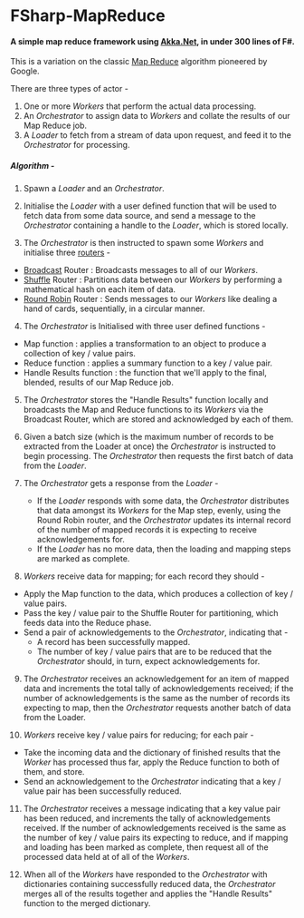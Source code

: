 # FSharp-MapReduce

#### A simple map reduce framework using [Akka.Net](https://github.com/akkadotnet/akka.net), in under 300 lines of F#.

This is a variation on the classic [Map Reduce](https://en.wikipedia.org/wiki/MapReduce) algorithm pioneered by Google.

There are three types of actor - 
 
 1. One or more *Workers* that perform the actual data processing.
 2. An *Orchestrator* to assign data to *Workers* and collate the results of our Map Reduce job.
 3. A *Loader* to fetch from a stream of data upon request, and feed it to the *Orchestrator* for processing.

##### Algorithm -

 1. Spawn a *Loader* and an *Orchestrator*. 

 2. Initialise the *Loader* with a user defined function that will be used to fetch data from some data source, 
    and send a message to the *Orchestrator* containing a handle to the *Loader*, which is stored locally.
  
 3. The *Orchestrator* is then instructed to spawn some *Workers* and initialise three [routers](http://getakka.net/docs/working-with-actors/Routers) -
   * [Broadcast](http://getakka.net/docs/working-with-actors/Routers#broadcast) Router   : Broadcasts messages to all of our *Workers*.
   * [Shuffle](http://getakka.net/docs/working-with-actors/Routers#consistenthashing) Router    : Partitions data between our *Workers* by performing a mathematical hash on each item of data.
   * [Round Robin](http://getakka.net/docs/working-with-actors/Routers#roundrobin) Router : Sends messages to our *Workers* like dealing a hand of cards, sequentially, in a circular manner.

 4. The *Orchestrator* is Initialised with three user defined functions -
   * Map function            : applies a transformation to an object to produce a collection of key / value pairs.
   * Reduce function         : applies a summary function to a key / value pair.
   * Handle Results function : the function that we'll apply to the final, blended, results of our Map Reduce job.

 5. The *Orchestrator* stores the "Handle Results" function locally and broadcasts the Map and Reduce functions to its *Workers* 
    via the Broadcast Router, which are stored and acknowledged by each of them. 

 6. Given a batch size (which is the maximum number of records to be extracted from the Loader at once) the *Orchestrator* 
    is instructed to begin processing. The *Orchestrator* then requests the first batch of data from the *Loader*.

 7. The *Orchestrator* gets a response from the *Loader* -
    * If the *Loader* responds with some data, the *Orchestrator* distributes that data amongst its *Workers* for the Map step, evenly, using the Round Robin router, and the *Orchestrator* updates its internal record of the number of mapped records it is expecting to receive acknowledgements for.
    * If the *Loader* has no more data, then the loading and mapping steps are marked as complete. 

 8. *Workers* receive data for mapping; for each record they should - 
   * Apply the Map function to the data, which produces a collection of key / value pairs. 
   * Pass the key / value pair to the Shuffle Router for partitioning, which feeds data into the Reduce phase.
   * Send a pair of acknowledgements to the *Orchestrator*, indicating that -
     * A record has been successfully mapped.
     * The number of key / value pairs that are to be reduced that the *Orchestrator* should, in turn, expect acknowledgements for.

 9. The *Orchestrator* receives an acknowledgement for an item of mapped data and increments the total tally of acknowledgements received; if the number of acknowledgements is the same as the number of records its expecting to map, then the *Orchestrator* requests another batch of data from the Loader.

 10. *Workers* receive key / value pairs for reducing; for each pair - 
   * Take the incoming data and the dictionary of finished results that the *Worker* has processed thus far, apply the Reduce function to both of them, and store. 
   * Send an acknowledgement to the *Orchestrator* indicating that a key / value pair has been successfully reduced.

 11. The *Orchestrator* receives a message indicating that a key value pair has been reduced, and increments the tally of acknowledgements received. If the number of acknowledgements received is the same as the number of key / value pairs its expecting to reduce, and if mapping and loading has been marked as complete, then request all of the processed data held at of all of the *Workers*.

 12. When all of the *Workers* have responded to the *Orchestrator* with dictionaries containing successfully reduced data, the *Orchestrator* merges all of the results together and applies the "Handle Results" function to the merged dictionary.
